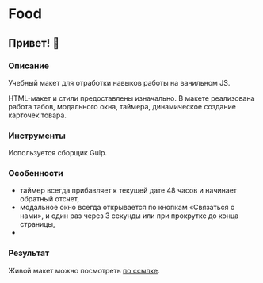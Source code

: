 # Food

## Привет! 👋

### Описание

Учебный макет для отработки навыков работы на ванильном JS.

HTML-макет и стили предоставлены изначально.
В макете реализована работа табов, модального окна, таймера, динамическое создание карточек товара.

### Инструменты

Используется сборщик Gulp.

### Особенности

- таймер всегда прибавляет к текущей дате 48 часов и начинает обратный отсчет,
- модальное окно всегда открывается по кнопкам «Связаться с нами», и один раз через 3 секунды или при прокрутке до конца страницы,
- 

### Результат

Живой макет можно посмотреть [по ссылке](https://syhanoff.ru/portfolio/).
